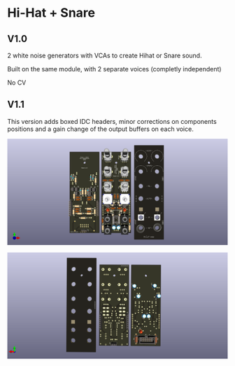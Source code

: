 # Hi-Hat + Snare

## V1.0

2 white noise generators with VCAs to create Hihat or Snare sound. 

Built on the same module, with 2 separate voices (completly independent)

No CV

## V1.1

This version adds boxed IDC headers, minor corrections on components positions and a gain change of the output buffers on each voice.

![3D Hi-Hat + Snare(front)](V1.1/image/Snare%2BHihat-3d-front.png)

![3D Hi-Hat + Snare(back)](V1.1/image/Snare%2BHihat-3d-back.png)
